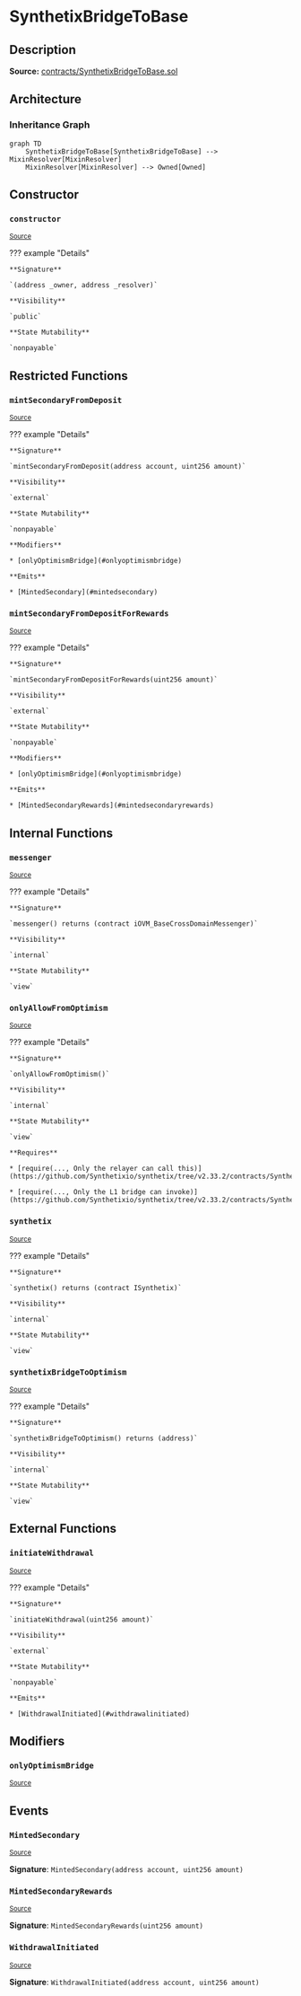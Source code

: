 # SynthetixBridgeToBase

## Description

**Source:** [contracts/SynthetixBridgeToBase.sol](https://github.com/Synthetixio/synthetix/tree/v2.33.2/contracts/SynthetixBridgeToBase.sol)

## Architecture

### Inheritance Graph

```mermaid
graph TD
    SynthetixBridgeToBase[SynthetixBridgeToBase] --> MixinResolver[MixinResolver]
    MixinResolver[MixinResolver] --> Owned[Owned]

```

## Constructor

### `constructor`

<sub>[Source](https://github.com/Synthetixio/synthetix/tree/v2.33.2/contracts/SynthetixBridgeToBase.sol#L31)</sub>

??? example "Details"

    **Signature**

    `(address _owner, address _resolver)`

    **Visibility**

    `public`

    **State Mutability**

    `nonpayable`

## Restricted Functions

### `mintSecondaryFromDeposit`

<sub>[Source](https://github.com/Synthetixio/synthetix/tree/v2.33.2/contracts/SynthetixBridgeToBase.sol#L79)</sub>

??? example "Details"

    **Signature**

    `mintSecondaryFromDeposit(address account, uint256 amount)`

    **Visibility**

    `external`

    **State Mutability**

    `nonpayable`

    **Modifiers**

    * [onlyOptimismBridge](#onlyoptimismbridge)

    **Emits**

    * [MintedSecondary](#mintedsecondary)

### `mintSecondaryFromDepositForRewards`

<sub>[Source](https://github.com/Synthetixio/synthetix/tree/v2.33.2/contracts/SynthetixBridgeToBase.sol#L87)</sub>

??? example "Details"

    **Signature**

    `mintSecondaryFromDepositForRewards(uint256 amount)`

    **Visibility**

    `external`

    **State Mutability**

    `nonpayable`

    **Modifiers**

    * [onlyOptimismBridge](#onlyoptimismbridge)

    **Emits**

    * [MintedSecondaryRewards](#mintedsecondaryrewards)

## Internal Functions

### `messenger`

<sub>[Source](https://github.com/Synthetixio/synthetix/tree/v2.33.2/contracts/SynthetixBridgeToBase.sol#L36)</sub>

??? example "Details"

    **Signature**

    `messenger() returns (contract iOVM_BaseCrossDomainMessenger)`

    **Visibility**

    `internal`

    **State Mutability**

    `view`

### `onlyAllowFromOptimism`

<sub>[Source](https://github.com/Synthetixio/synthetix/tree/v2.33.2/contracts/SynthetixBridgeToBase.sol#L48)</sub>

??? example "Details"

    **Signature**

    `onlyAllowFromOptimism()`

    **Visibility**

    `internal`

    **State Mutability**

    `view`

    **Requires**

    * [require(..., Only the relayer can call this)](https://github.com/Synthetixio/synthetix/tree/v2.33.2/contracts/SynthetixBridgeToBase.sol#L51)

    * [require(..., Only the L1 bridge can invoke)](https://github.com/Synthetixio/synthetix/tree/v2.33.2/contracts/SynthetixBridgeToBase.sol#L52)

### `synthetix`

<sub>[Source](https://github.com/Synthetixio/synthetix/tree/v2.33.2/contracts/SynthetixBridgeToBase.sol#L40)</sub>

??? example "Details"

    **Signature**

    `synthetix() returns (contract ISynthetix)`

    **Visibility**

    `internal`

    **State Mutability**

    `view`

### `synthetixBridgeToOptimism`

<sub>[Source](https://github.com/Synthetixio/synthetix/tree/v2.33.2/contracts/SynthetixBridgeToBase.sol#L44)</sub>

??? example "Details"

    **Signature**

    `synthetixBridgeToOptimism() returns (address)`

    **Visibility**

    `internal`

    **State Mutability**

    `view`

## External Functions

### `initiateWithdrawal`

<sub>[Source](https://github.com/Synthetixio/synthetix/tree/v2.33.2/contracts/SynthetixBridgeToBase.sol#L63)</sub>

??? example "Details"

    **Signature**

    `initiateWithdrawal(uint256 amount)`

    **Visibility**

    `external`

    **State Mutability**

    `nonpayable`

    **Emits**

    * [WithdrawalInitiated](#withdrawalinitiated)

## Modifiers

### `onlyOptimismBridge`

<sub>[Source](https://github.com/Synthetixio/synthetix/tree/v2.33.2/contracts/SynthetixBridgeToBase.sol#L55)</sub>

## Events

### `MintedSecondary`

<sub>[Source](https://github.com/Synthetixio/synthetix/tree/v2.33.2/contracts/SynthetixBridgeToBase.sol#L95)</sub>

**Signature**: `MintedSecondary(address account, uint256 amount)`

### `MintedSecondaryRewards`

<sub>[Source](https://github.com/Synthetixio/synthetix/tree/v2.33.2/contracts/SynthetixBridgeToBase.sol#L96)</sub>

**Signature**: `MintedSecondaryRewards(uint256 amount)`

### `WithdrawalInitiated`

<sub>[Source](https://github.com/Synthetixio/synthetix/tree/v2.33.2/contracts/SynthetixBridgeToBase.sol#L97)</sub>

**Signature**: `WithdrawalInitiated(address account, uint256 amount)`
